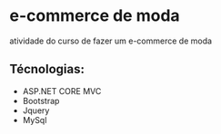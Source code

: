 # e-commerce de moda
 atividade do curso de fazer um e-commerce de moda

## Técnologias:
* ASP.NET CORE MVC
* Bootstrap
* Jquery
* MySql
